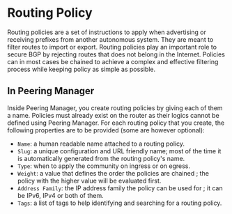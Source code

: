 # Routing Policy

Routing policies are a set of instructions to apply when advertising or
receiving prefixes from another autonomous system. They are meant to filter
routes to import or export. Routing policies play an important role to secure
BGP by rejecting routes that does not belong in the Internet. Policies can in
most cases be chained to achieve a complex and effective filtering process
while keeping policy as simple as possible.

## In Peering Manager

Inside Peering Manager, you create routing policies by giving each of them a
name. Policies must already exist on the router as their logics cannot be
defined using Peering Manager. For each routing policy that you create, the
following properties are to be provided (some are however optional):

  * `Name`: a human readable name attached to a routing policy.
  * `Slug`: a unique configuration and URL friendly name; most of the time it
    is automatically generated from the routing policy's name.
  * `Type`: when to apply the community on ingress or on egress.
  * `Weight`: a value that defines the order the policies are chained ; the
    policy with the higher value will be evaluated first.
  * `Address Family`: the IP address family the policy can be used for ; it can
    be IPv6, IPv4 or both of them.
  * `Tags`: a list of tags to help identifying and searching for a routing
    policy.
